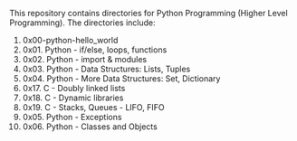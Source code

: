 This repository contains directories for Python Programming (Higher Level Programming). The directories include:
1. 0x00-python-hello_world
2. 0x01. Python - if/else, loops, functions
3. 0x02. Python - import & modules
4. 0x03. Python - Data Structures: Lists, Tuples
5. 0x04. Python - More Data Structures: Set, Dictionary
6. 0x17. C - Doubly linked lists
7. 0x18. C - Dynamic libraries
8. 0x19. C - Stacks, Queues - LIFO, FIFO
9. 0x05. Python - Exceptions
10.  0x06. Python - Classes and Objects
